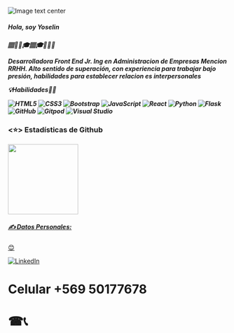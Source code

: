 
![Image text center](https://encrypted-tbn0.gstatic.com/images?q=tbn:ANd9GcTMKNt93bn4mA0VGWXGgm7D8y0eFdFRfFrrgQ&usqp=CAU)




<h5>Hola, soy Yoselin<h5>🏽💯🔅🎓🏽‍🎓👩🏽‍💻


Desarrolladora Front End Jr. Ing en Administracion de Empresas Mencion RRHH. Alto sentido de superación, con experiencia para trabajar bajo presión, habilidades para establecer relacion es interpersonales



💡Habilidades</h10>👨‍🎓

![HTML5](https://img.shields.io/badge/html5-%23E34F26.svg?style=for-the-badge&logo=html5&logoColor=white)
![CSS3](https://img.shields.io/badge/css3-%231572B6.svg?style=for-the-badge&logo=css3&logoColor=white) 
![Bootstrap](https://img.shields.io/badge/bootstrap-%23563D7C.svg?style=for-the-badge&logo=bootstrap&logoColor=white)
![JavaScript](https://img.shields.io/badge/javascript-%23323330.svg?style=for-the-badge&logo=javascript&logoColor=%23F7DF1E)
![React](https://img.shields.io/badge/react-%2320232a.svg?style=for-the-badge&logo=react&logoColor=%2361DAFB)
![Python](https://img.shields.io/badge/python-3670A0?style=for-the-badge&logo=python&logoColor=ffdd54)
![Flask](https://img.shields.io/badge/flask-%23000.svg?style=for-the-badge&logo=flask&logoColor=white)
![GitHub](https://img.shields.io/badge/github-%23121011.svg?style=for-the-badge&logo=github&logoColor=white)
![Gitpod](https://img.shields.io/badge/gitpod-f06611.svg?style=for-the-badge&logo=gitpod&logoColor=white)
![Visual Studio](https://img.shields.io/badge/Visual%20Studio-5C2D91.svg?style=for-the-badge&logo=visual-studio&logoColor=white)


<h3><⭐> Estadísticas de Github </> </h3>
  
  <div>
  <a href="https://github.com/Yoselin17">
    <img height="160rem" src="https://github-readme-stats.vercel.app/api?username=Yoselin17&show_icons=true&theme=dracula&include_all_commits=true&count_private=true"/>
  </div>
 

<h5>✍ Datos Personales:</h5>😊
  
<a href="https://www.linkedin.com/in/yoselin-retamal-gonzalez-5aa737254//" target="_blank"> ![LinkedIn](https://img.shields.io/badge/linkedin-%230077B5.svg?style=for-the-badge&logo=linkedin&logoColor=white)</a>

 <h1>Celular +569 50177678<h1>☎📞
  
  

